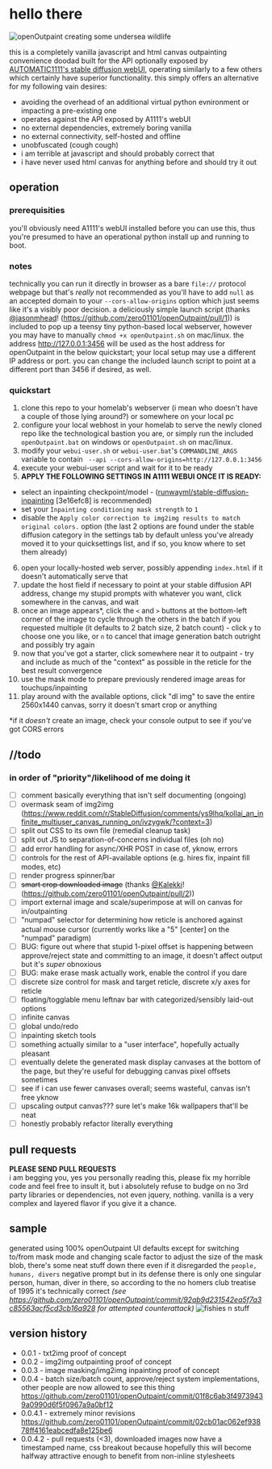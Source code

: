 # hello there

![openOutpaint creating some undersea wildlife](docs/01-demo.gif)

this is a completely vanilla javascript and html canvas outpainting convenience doodad built for the API optionally exposed by [AUTOMATIC1111's stable diffusion webUI](https://github.com/AUTOMATIC1111/stable-diffusion-webui), operating similarly to a few others which certainly have superior functionality.  this simply offers an alternative for my following vain desires:
 - avoiding the overhead of an additional virtual python evnironment or impacting a pre-existing one
 - operates against the API exposed by A1111's webUI
 - no external dependencies, extremely boring vanilla
 - no external connectivity, self-hosted and offline
 - unobfuscated (cough cough)
 - <a name="terrible"></a>i am terrible at javascript and should probably correct that
 - i have never used html canvas for anything before and should try it out

 ## operation

 ### prerequisities
 you'll obviously need A1111's webUI installed before you can use this, thus you're presumed to have an operational python install up and running to boot.  

 ### notes 
  technically you can run it directly in browser as a bare `file://` protocol webpage but that's _really_ not recommended as you'll have to add `null` as an accepted domain to your `--cors-allow-origins` option which just seems like it's a visibly poor decision.  a deliciously simple launch script (thanks [@jasonmhead](https://github.com/jasonmhead)! (https://github.com/zero01101/openOutpaint/pull/1)) is included to pop up a teensy tiny python-based local webserver, however you may have to manually `chmod +x openOutpaint.sh` on mac/linux.  the address http://127.0.0.1:3456 will be used as the host address for openOutpaint in the below quickstart; your local setup may use a different IP address or port.  you can change the included launch script to point at a different port than 3456 if desired, as well.

### quickstart
 1. clone this repo to your homelab's webserver (i mean who doesn't have a couple of those lying around?) or somewhere on your local pc
 2. configure your local webhost in your homelab to serve the newly cloned repo like the technological bastion you are, or simply run the included `openOutpaint.bat` on windows or `openOutpaint.sh` on mac/linux. 
 3. modify your `webui-user.sh` or `webui-user.bat`'s `COMMANDLINE_ARGS` variable to contain ` --api --cors-allow-origins=http://127.0.0.1:3456`
 4. execute your webui-user script and wait for it to be ready
 5. **APPLY THE FOLLOWING SETTINGS IN A1111 WEBUI ONCE IT IS READY:** 
  - select an inpainting checkpoint/model - ([runwayml/stable-diffusion-inpainting](https://huggingface.co/runwayml/stable-diffusion-inpainting) [3e16efc8] is recommended)
  - set your `Inpainting conditioning mask strength` to `1`
  - disable the `Apply color correction to img2img results to match original colors.` option (the last 2 options are found under the stable diffusion category in the settings tab by default unless you've already moved it to your quicksettings list, and if so, you know where to set them already)
 6. open your locally-hosted web server, possibly appending `index.html` if it doesn't automatically serve that
 7. update the host field if necessary to point at your stable diffusion API address, change my stupid prompts with whatever you want, click somewhere in the canvas, and wait
 8. once an image appears*, click the `<` and `>` buttons at the bottom-left corner of the image to cycle through the others in the batch if you requested multiple (it defaults to 2 batch size, 2 batch count) - click `y` to choose one you like, or `n` to cancel that image generation batch outright and possibly try again
 9. now that you've got a starter, click somewhere near it to outpaint - try and include as much of the "context" as possible in the reticle for the best result convergence
 10. use the mask mode to prepare previously rendered image areas for touchups/inpainting
11. play around with the available options, click "dl img" to save the entire 2560x1440 canvas, sorry it doesn't smart crop or anything  

*if it _doesn't_ create an image, check your console output to see if you've got CORS errors 

## //todo
### in order of "priority"/likelihood of me doing it
- [ ] comment basically everything that isn't self documenting (ongoing)
- [ ] overmask seam of img2img (https://www.reddit.com/r/StableDiffusion/comments/ys9lhq/kollai_an_infinite_multiuser_canvas_running_on/ivzygwk/?context=3)
- [ ] split out CSS to its own file (remedial cleanup task)
- [ ] split out JS to separation-of-concerns individual files (oh no)
- [ ] add error handling for async/XHR POST in case of, yknow, errors
- [ ] controls for the rest of API-available options (e.g. hires fix, inpaint fill modes, etc)
- [ ] render progress spinner/bar
- [ ] ~~smart crop downloaded image~~ (thanks [@Kalekki](https://github.com/Kalekki)! (https://github.com/zero01101/openOutpaint/pull/2))
- [ ] import external image and scale/superimpose at will on canvas for in/outpainting
- [ ] "numpad" selector for determining how reticle is anchored against actual mouse cursor (currently works like a "5" [center] on the "numpad" paradigm)
- [ ] BUG: figure out where that stupid 1-pixel offset is happening between approve/reject state and committing to an image, it doesn't affect output but it's _super_ obnoxious  
- [ ] BUG: make erase mask actually work, enable the control if you dare
- [ ] discrete size control for mask and target reticle, discrete x/y axes for reticle
- [ ] floating/togglable menu leftnav bar with categorized/sensibly laid-out options
- [ ] infinite canvas
- [ ] global undo/redo
- [ ] inpainting sketch tools
- [ ] something actually similar to a "user interface", hopefully actually pleasant
- [ ] eventually delete the generated mask display canvases at the bottom of the page, but they're useful for debugging canvas pixel offsets sometimes
- [ ] see if i can use fewer canvases overall; seems wasteful, canvas isn't free yknow
- [ ] upscaling output canvas??? sure let's make 16k wallpapers that'll be neat
- [ ] honestly probably refactor literally everything

## pull requests
**PLEASE SEND PULL REQUESTS**  
i am begging you, yes you personally reading this, please fix my horrible code and feel free to insult it, but i absolutely refuse to budge on no 3rd party libraries or dependencies, not even jquery, nothing.  vanilla is a very complex and layered flavor if you give it a chance.

## sample 
generated using 100% openOutpaint UI defaults except for switching to/from mask mode and changing scale factor to adjust the size of the mask blob, there's some neat stuff down there even if it disregarded the `people, humans, divers` negative prompt but in its defense there is only one singular person, human, diver in there, so according to the no homers club treatise of 1995 it's technically correct _(see https://github.com/zero01101/openOutpaint/commit/92ab9d231542ea5f7a3c85563acf5cd3cb16a928 for attempted counterattack)_
![fishies n stuff](docs/02-sample.png)

## version history
- 0.0.1 - txt2img proof of concept
- 0.0.2 - img2img outpainting proof of concept
- 0.0.3 - image masking/img2img inpainting proof of concept
- 0.0.4 - batch size/batch count, approve/reject system implementations, other people are now allowed to see this thing https://github.com/zero01101/openOutpaint/commit/01f8c6ab3f49739439a0990d6f5f0967a9a0bf12
- 0.0.4.1 - extremely minor revisions https://github.com/zero01101/openOutpaint/commit/02cb01ac062ef93878ff4161eabcedfa8e125be6 
- 0.0.4.2 - pull requests (&lt;3), downloaded images now have a timestamped name, css breakout because hopefully this will become halfway attractive enough to benefit from non-inline stylesheets